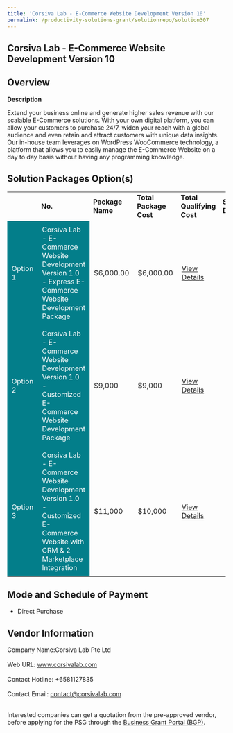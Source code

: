 ```yaml
---
title: 'Corsiva Lab - E-Commerce Website Development Version 10'
permalink: /productivity-solutions-grant/solutionrepo/solution307
---
```


## Corsiva Lab - E-Commerce Website Development Version 10

## Overview

**Description**

Extend your business online and generate higher sales revenue with our scalable E-Commerce solutions. With your own digital platform, you can allow your customers to purchase 24/7, widen your reach with a global audience and even retain and attract customers with unique data insights. Our in-house team leverages on WordPress WooCommerce technology, a platform that allows you to easily manage the E-Commerce Website on a day to day basis without having any programming knowledge.

## Solution Packages Option(s)

<table>
<th>
<td><b>No.</b></td>
<td><b>Package Name</b></td>
<td><b>Total Package Cost</b></td>
<td><b>Total Qualifying Cost</b></td>
<td><b>Solution Details</b></td>
</th>
<tr>
<td style='padding: 10px; background-color: #037E8A; color: #FFFFFF;'>Option 1</td>
<td style='padding: 10px; background-color: #037E8A; color: #FFFFFF;'>Corsiva Lab - E-Commerce Website Development Version 1.0  - Express E-Commerce Website Development Package</td>
<td style='padding: 10px;'>$6,000.00</td>
<td style='padding: 10px;'>$6,000.00</td>
<td style='padding: 10px;'><a href='https://www.gobusiness.gov.sg/images/psg/Desensitised_Corsiva_Annex_3_CR_wef_6_Jan_2022_Part_123.pdf' target='_blank'>View Details</a></td>
</tr>
<tr>
<td style='padding: 10px; background-color: #037E8A; color: #FFFFFF;'>Option 2</td>
<td style='padding: 10px; background-color: #037E8A; color: #FFFFFF;'>Corsiva Lab - E-Commerce Website Development Version 1.0  - Customized E-Commerce Website Development Package</td>
<td style='padding: 10px;'>$9,000</td>
<td style='padding: 10px;'>$9,000</td>
<td style='padding: 10px;'><a href='https://www.gobusiness.gov.sg/images/psg/Desensitised_Corsiva_Annex_3_CR_wef_6_Jan_2022_Part_456.pdf' target='_blank'>View Details</a></td>
</tr>
<tr>
<td style='padding: 10px; background-color: #037E8A; color: #FFFFFF;'>Option 3</td>
<td style='padding: 10px; background-color: #037E8A; color: #FFFFFF;'>Corsiva Lab - E-Commerce Website Development Version 1.0  - Customized E-Commerce Website with CRM & 2 Marketplace Integration</td>
<td style='padding: 10px;'>$11,000</td>
<td style='padding: 10px;'>$10,000</td>
<td style='padding: 10px;'><a href='https://www.gobusiness.gov.sg/images/psg/Desensitised_Corsiva_Annex_3_CR_wef_6_Jan_2022_Part_789.pdf' target='_blank'>View Details</a></td>
</tr>
</table>

## Mode and Schedule of Payment

 - Direct Purchase

## Vendor Information

 Company Name:Corsiva Lab Pte Ltd <br><br>Web URL: www.corsivalab.com <br><br>Contact Hotline: +6581127835 <br><br>Contact Email: contact@corsivalab.com <br><br>

Interested companies can get a quotation from the pre-approved vendor, before applying for the PSG through the <a href='https://www.businessgrants.gov.sg/' target='_blank' rel='noopener'>Business Grant Portal (BGP)</a>.

<script src="/jquery/resize-tables.js"></script>
